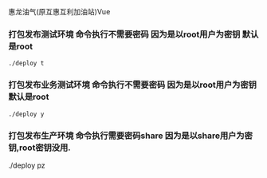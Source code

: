 惠龙油气(原互惠互利加油站)Vue

### 打包发布测试环境 命令执行不需要密码 因为是以root用户为密钥  默认是root
```
./deploy t  
```
### 打包发布业务测试环境 命令执行不需要密码 因为是以root用户为密钥  默认是root
```
./deploy y  
```

 ### 打包发布生产环境  命令执行需要密码share 因为是以share用户为密钥,root密钥没用.
./deploy pz  